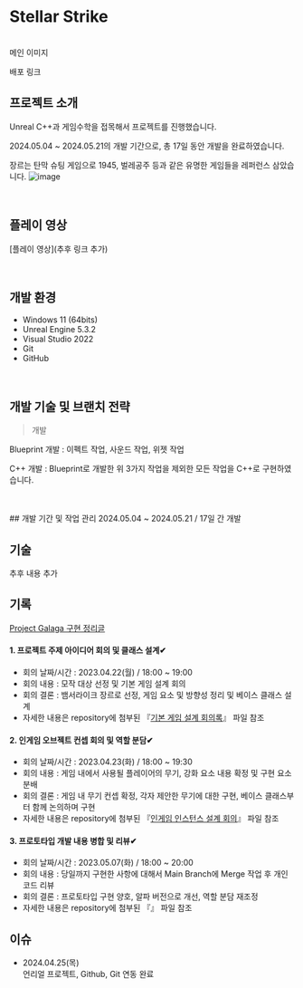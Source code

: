 # Stellar Strike
<br/>
메인 이미지

배포
링크

## 프로젝트 소개
Unreal C++과 게임수학을 접목해서 프로젝트를 진행했습니다.

2024.05.04 ~ 2024.05.21의 개발 기간으로, 총 17일 동안 개발을 완료하였습니다.

장르는 탄막 슈팅 게임으로 1945, 벌레공주 등과 같은 유명한 게임들을 레퍼런스 삼았습니다.
![image](https://github.com/Singe00/Proejct-Galaga/assets/103260185/1008295b-7dab-4848-84e7-e6742196a4e5)

<br/>

## 플레이 영상

[플레이 영상](추후 링크 추가)

<br/>

## 개발 환경
- Windows 11 (64bits)
- Unreal Engine 5.3.2
- Visual Studio 2022
- Git
- GitHub
 
<br/>

## 개발 기술 및 브랜치 전략

> 개발
  <p>Blueprint 개발  : 이펙트 작업, 사운드 작업, 위젯 작업</p>
  
  <p>C++ 개발   : Blueprint로 개발한 위 3가지 작업을 제외한 모든 작업을 C++로 구현하였습니다.</p>
  <br/>

<br/>
## 개발 기간 및 작업 관리
2024.05.04 ~ 2024.05.21 / 17일 간 개발

## 기술
추후 내용 추가

## 기록

[Project Galaga 구현 정리글](https://velog.io/@singery00/series/Project-Galaga)

#### 1. 프로젝트 주제 아이디어 회의 및 클래스 설계✔
- 회의 날짜/시간 : 2023.04.22(월) / 18:00 ~ 19:00
- 회의 내용 : 모작 대상 선정 및 기본 게임 설계 회의
- 회의 결론 : 뱀서라이크 장르로 선정, 게임 요소 및 방향성 정리 및 베이스 클래스 설계
- 자세한 내용은 repository에 첨부된 『[기본 게임 설계 회의록](https://www.canva.com/design/DAGDODzD8pA/S8v4Uud9Fu0BcWhOKc0vLg/view?utm_content=DAGDODzD8pA&utm_campaign=designshare&utm_medium=link&utm_source=editor)』 파일 참조

#### 2. 인게임 오브젝트 컨셉 회의 및 역할 분담✔
- 회의 날짜/시간 : 2023.04.23(화) / 18:00 ~ 19:30
- 회의 내용 : 게임 내에서 사용될 플레이어의 무기, 강화 요소 내용 확정 및 구현 요소 분배
- 회의 결론 : 게임 내 무기 컨셉 확정, 각자 제안한 무기에 대한 구현, 베이스 클래스부터 함께 논의하며 구현
- 자세한 내용은 repository에 첨부된 『[인게임 인스턴스 설계 회의](https://www.canva.com/design/DAGDPKDA8X0/UsJyppabHP_yEEnXWbGgZg/view?utm_content=DAGDPKDA8X0&utm_campaign=designshare&utm_medium=link&utm_source=editor)』 파일 참조

#### 3. 프로토타입 개발 내용 병합 및 리뷰✔
- 회의 날짜/시간 : 2023.05.07(화) / 18:00 ~ 20:00
- 회의 내용 : 당일까지 구현한 사항에 대해서 Main Branch에 Merge 작업 후 개인 코드 리뷰
- 회의 결론 : 프로토타입 구현 양호, 알파 버전으로 개선, 역할 분담 재조정
- 자세한 내용은 repository에 첨부된 『[]()』 파일 참조

## 이슈
- 2024.04.25(목)<br/>
  언리얼 프로젝트, Github, Git 연동 완료<br/>

